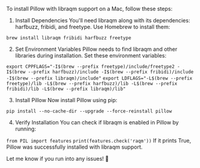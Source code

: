 To install Pillow with libraqm support on a Mac, follow these steps:

1. Install Dependencies
You'll need libraqm along with its dependencies: harfbuzz, fribidi, and freetype. Use Homebrew to install them:

`brew install libraqm fribidi harfbuzz freetype`


2. Set Environment Variables
Pillow needs to find libraqm and other libraries during installation. Set these environment variables:

`export CPPFLAGS="-I$(brew --prefix freetype)/include/freetype2 -I$(brew --prefix harfbuzz)/include -I$(brew --prefix fribidi)/include -I$(brew --prefix libraqm)/include"`
`export LDFLAGS="-L$(brew --prefix freetype)/lib -L$(brew --prefix harfbuzz)/lib -L$(brew --prefix fribidi)/lib -L$(brew --prefix libraqm)/lib"`

3. Install Pillow
Now install Pillow using pip:

`pip install --no-cache-dir --upgrade --force-reinstall pillow`

4. Verify Installation
You can check if libraqm is enabled in Pillow by running:


`from PIL import features`
`print(features.check('raqm'))`
If it prints True, Pillow was successfully installed with libraqm support.

Let me know if you run into any issues! 🚀